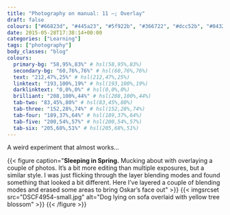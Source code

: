 ```yaml
---
title: "Photography on manual: 11 –; Overlay"
draft: false
colours: ["#66823d", "#445a23", "#5f922b", "#366722", "#dcc52b", "#043205", "#f0de3b"]
date: 2015-05-28T17:38:14+00:00
categories: ["Learning"]
tags: ["photography"]
body_classes: "blog"
colours:
  primary-bg: "58,95%,83%" # hsl(58,95%,83%)
  secondary-bg: "60,76%,76%" # hsl(60,76%,76%)
  text: "212,47%,25%" # hsl(212,47%,25%)
  linktext: "193,100%,19%" # hsl(193,100%,19%)
  darklinktext: "0,0%,0%" # hsl(0,0%,0%)
  brilliant: "208,100%,44%" # hsl(208,100%,44%)
  tab-two: "83,45%,80%" # hsl(83,45%,80%)
  tab-three: "152,28%,74%" # hsl(152,28%,74%)
  tab-four: "189,37%,64%" # hsl(189,37%,64%)
  tab-five: "200,54%,57%" # hsl(200,54%,57%)
  tab-six: "205,68%,51%" # hsl(205,68%,51%)
---
```


A weird experiment that almost works…

{{< figure caption="**Sleeping in Spring.** Mucking about with overlaying a couple of photos. It’s a bit more editing than multiple exposures, but a similar style. I was just flicking through the layer blending modes and found something that looked a bit different. Here I’ve layered a couple of blending modes and erased some areas to bring Oskar’s face out" >}}
  {{< imgsrcset src="DSCF4954-small.jpg" alt="Dog lying on sofa overlaid with yellow tree blossom" >}}
{{< /figure >}}

